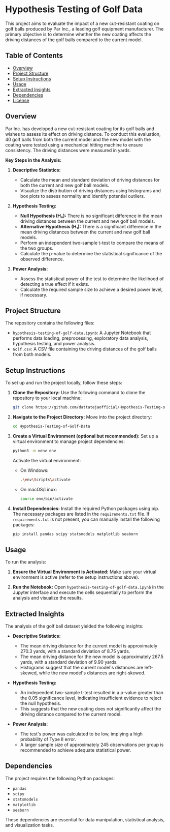 # Hypothesis Testing of Golf Data

This project aims to evaluate the impact of a new cut-resistant coating on golf balls produced by Par Inc., a leading golf equipment manufacturer. The primary objective is to determine whether the new coating affects the driving distances of the golf balls compared to the current model.

## Table of Contents

- [Overview](#overview)
- [Project Structure](#project-structure)
- [Setup Instructions](#setup-instructions)
- [Usage](#usage)
- [Extracted Insights](#extracted-insights)
- [Dependencies](#dependencies)
- [License](#license)

## Overview

Par Inc. has developed a new cut-resistant coating for its golf balls and wishes to assess its effect on driving distance. To conduct this evaluation, 40 golf balls from both the current model and the new model with the coating were tested using a mechanical hitting machine to ensure consistency. The driving distances were measured in yards.

**Key Steps in the Analysis:**

1. **Descriptive Statistics:**
   - Calculate the mean and standard deviation of driving distances for both the current and new golf ball models.
   - Visualize the distribution of driving distances using histograms and box plots to assess normality and identify potential outliers.

2. **Hypothesis Testing:**
   - **Null Hypothesis (H₀):** There is no significant difference in the mean driving distances between the current and new golf ball models.
   - **Alternative Hypothesis (H₁):** There is a significant difference in the mean driving distances between the current and new golf ball models.
   - Perform an independent two-sample t-test to compare the means of the two groups.
   - Calculate the p-value to determine the statistical significance of the observed difference.

3. **Power Analysis:**
   - Assess the statistical power of the test to determine the likelihood of detecting a true effect if it exists.
   - Calculate the required sample size to achieve a desired power level, if necessary.

## Project Structure

The repository contains the following files:

- `hypothesis-testing-of-golf-data.ipynb`: A Jupyter Notebook that performs data loading, preprocessing, exploratory data analysis, hypothesis testing, and power analysis.
- `Golf.csv`: A CSV file containing the driving distances of the golf balls from both models.

## Setup Instructions

To set up and run the project locally, follow these steps:

1. **Clone the Repository:**
   Use the following command to clone the repository to your local machine:

   ```bash
   git clone https://github.com/dattatejaofficial/Hypothesis-Testing-of-Golf-Data.git
   ```

2. **Navigate to the Project Directory:**
   Move into the project directory:

   ```bash
   cd Hypothesis-Testing-of-Golf-Data
   ```

3. **Create a Virtual Environment (optional but recommended):**
   Set up a virtual environment to manage project dependencies:

   ```bash
   python3 -m venv env
   ```

   Activate the virtual environment:

   - On Windows:
     ```bash
     .\env\Scripts\activate
     ```
   - On macOS/Linux:
     ```bash
     source env/bin/activate
     ```

4. **Install Dependencies:**
   Install the required Python packages using pip. The necessary packages are listed in the `requirements.txt` file. If `requirements.txt` is not present, you can manually install the following packages:

   ```bash
   pip install pandas scipy statsmodels matplotlib seaborn
   ```

## Usage

To run the analysis:

1. **Ensure the Virtual Environment is Activated:**
   Make sure your virtual environment is active (refer to the setup instructions above).

2. **Run the Notebook:**
   Open `hypothesis-testing-of-golf-data.ipynb` in the Jupyter interface and execute the cells sequentially to perform the analysis and visualize the results.

## Extracted Insights

The analysis of the golf ball dataset yielded the following insights:

- **Descriptive Statistics:**
  - The mean driving distance for the current model is approximately 270.3 yards, with a standard deviation of 8.75 yards.
  - The mean driving distance for the new model is approximately 267.5 yards, with a standard deviation of 9.90 yards.
  - Histograms suggest that the current model's distances are left-skewed, while the new model's distances are right-skewed.

- **Hypothesis Testing:**
  - An independent two-sample t-test resulted in a p-value greater than the 0.05 significance level, indicating insufficient evidence to reject the null hypothesis.
  - This suggests that the new coating does not significantly affect the driving distance compared to the current model.

- **Power Analysis:**
  - The test's power was calculated to be low, implying a high probability of Type II error.
  - A larger sample size of approximately 245 observations per group is recommended to achieve adequate statistical power.

## Dependencies

The project requires the following Python packages:

- `pandas`
- `scipy`
- `statsmodels`
- `matplotlib`
- `seaborn`

These dependencies are essential for data manipulation, statistical analysis, and visualization tasks.
